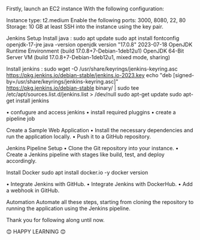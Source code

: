 Firstly, launch an EC2 instance
With the following configuration:

Instance type: t2.medium
Enable the following ports: 3000, 8080, 22, 80
Storage: 10 GB at least
SSH into the instance using the key pair.

Jenkins Setup
Install java : 
sudo apt update
sudo apt install fontconfig openjdk-17-jre
java -version
openjdk version "17.0.8" 2023-07-18
OpenJDK Runtime Environment (build 17.0.8+7-Debian-1deb12u1)
OpenJDK 64-Bit Server VM (build 17.0.8+7-Debian-1deb12u1, mixed mode, sharing)

Install jenkins :
sudo wget -O /usr/share/keyrings/jenkins-keyring.asc \
  https://pkg.jenkins.io/debian-stable/jenkins.io-2023.key
echo "deb [signed-by=/usr/share/keyrings/jenkins-keyring.asc]" \
  https://pkg.jenkins.io/debian-stable binary/ | sudo tee \
  /etc/apt/sources.list.d/jenkins.list > /dev/null
sudo apt-get update
sudo apt-get install jenkins

• confugure and access jenkins 
• install required pluggins
• create a pipeline job

Create a Sample Web Application
• Install the necessary dependencies and run the application locally.
• Push it to a GitHub repository.

Jenkins Pipeline Setup
• Clone the Git repository into your instance.
• Create a Jenkins pipeline with stages like build, test, and deploy accordingly.

Install Docker
sudo apt install docker.io -y
docker version

• Integrate Jenkins with GitHub.
• Integrate Jenkins with DockerHub.
• Add a webhook in GitHub.

Automation
Automate all these steps, starting from cloning the repository to running the application using the Jenkins pipeline.

Thank you for following along until now.

😊 HAPPY LEARNING 😊

